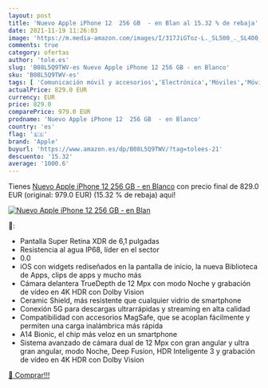 ```yaml
---
layout: post
title: 'Nuevo Apple iPhone 12  256 GB  - en Blan al 15.32 % de rebaja'
date: 2021-11-19 11:26:03
image: 'https://m.media-amazon.com/images/I/317JiGToz-L._SL500_._SL400_.jpg'
comments: true
category: ofertas
author: 'tole.es'
slug: 'B08L5Q9TWV-es Nuevo Apple iPhone 12 256 GB - en Blanco'
sku: 'B08L5Q9TWV-es'
tags: [ 'Comunicación móvil y accesorios','Electrónica','Móviles','Móviles y smartphones libres','apple','iphone', ]
actualPrice: 829.0 EUR
currency: EUR
price: 829.0
comparePrice: 979.0 EUR
prodname: 'Nuevo Apple iPhone 12  256 GB  - en Blanco'
country: 'es'
flag: '🇪🇸'
brand: 'Apple'
buyurl: 'https://www.amazon.es/dp/B08L5Q9TWV/?tag=tolees-21'
descuento: '15.32'
average: '1000.6'
---
```


Tienes [Nuevo Apple iPhone 12  256 GB  - en Blanco](https://www.amazon.es/dp/B08L5Q9TWV/?tag=tolees-21) con precio final de  829.0 EUR (original: 979.0 EUR) (15.32 %  de rebaja) aqui!

[![Nuevo Apple iPhone 12  256 GB  - en Blan](https://m.media-amazon.com/images/I/317JiGToz-L._SL500_._SL400_.jpg)](https://www.amazon.es/dp/B08L5Q9TWV/?tag=tolees-21)

🔎:

- Pantalla Super Retina XDR de 6,1 pulgadas
- Resistencia al agua IP68, líder en el sector
- 0.0
- iOS con widgets rediseñados en la pantalla de inicio, la nueva Biblioteca de Apps, clips de apps y mucho más
- Cámara delantera TrueDepth de 12 Mpx con modo Noche y grabación de vídeo en 4K HDR con Dolby Vision
- Ceramic Shield, más resistente que cualquier vidrio de smartphone
- Conexión 5G para descargas ultrarrápidas y streaming en alta calidad
- Compatibilidad con accesorios MagSafe, que se acoplan fácilmente y permiten una carga inalámbrica más rápida
- A14 Bionic, el chip más veloz en un smartphone
- Sistema avanzado de cámara dual de 12 Mpx con gran angular y ultra gran angular, modo Noche, Deep Fusion, HDR Inteligente 3 y grabación de vídeo en 4K HDR con Dolby Vision

[🛒 Comprar!!!](https://www.amazon.es/dp/B08L5Q9TWV/?tag=tolees-21)
